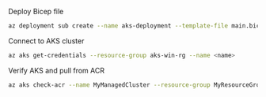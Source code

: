 
Deploy Bicep file
``` bash
az deployment sub create --name aks-deployment --template-file main.bicep --location eastus
```

Connect to AKS cluster
``` bash
az aks get-credentials --resource-group aks-win-rg --name <name>
```

Verify AKS and pull from ACR
``` bash
az aks check-acr --name MyManagedCluster --resource-group MyResourceGroup --acr myacr.azurecr.io
```